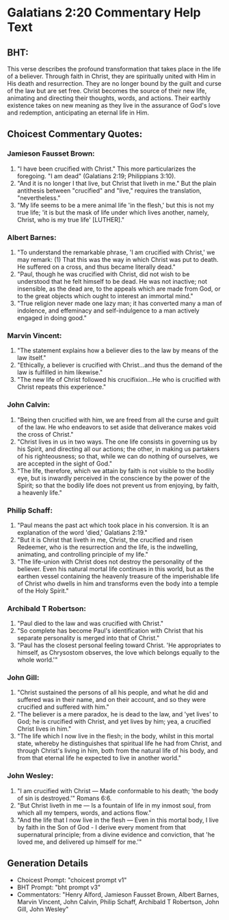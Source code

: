 # Galatians 2:20 Commentary Help Text

## BHT:
This verse describes the profound transformation that takes place in the life of a believer. Through faith in Christ, they are spiritually united with Him in His death and resurrection. They are no longer bound by the guilt and curse of the law but are set free. Christ becomes the source of their new life, animating and directing their thoughts, words, and actions. Their earthly existence takes on new meaning as they live in the assurance of God's love and redemption, anticipating an eternal life in Him.

## Choicest Commentary Quotes:
### Jamieson Fausset Brown:
1. "I have been crucified with Christ." This more particularizes the foregoing. "I am dead" (Galatians 2:19; Philippians 3:10).
2. "And it is no longer I that live, but Christ that liveth in me." But the plain antithesis between "crucified" and "live," requires the translation, "nevertheless."
3. "My life seems to be a mere animal life 'in the flesh,' but this is not my true life; 'it is but the mask of life under which lives another, namely, Christ, who is my true life' [LUTHER]."

### Albert Barnes:
1. "To understand the remarkable phrase, 'I am crucified with Christ,' we may remark: (1) That this was the way in which Christ was put to death. He suffered on a cross, and thus became literally dead."
2. "Paul, though he was crucified with Christ, did not wish to be understood that he felt himself to be dead. He was not inactive; not insensible, as the dead are, to the appeals which are made from God, or to the great objects which ought to interest an immortal mind."
3. "True religion never made one lazy man; it has converted many a man of indolence, and effeminacy and self-indulgence to a man actively engaged in doing good."

### Marvin Vincent:
1. "The statement explains how a believer dies to the law by means of the law itself."
2. "Ethically, a believer is crucified with Christ...and thus the demand of the law is fulfilled in him likewise."
3. "The new life of Christ followed his crucifixion...He who is crucified with Christ repeats this experience."

### John Calvin:
1. "Being then crucified with him, we are freed from all the curse and guilt of the law. He who endeavors to set aside that deliverance makes void the cross of Christ." 
2. "Christ lives in us in two ways. The one life consists in governing us by his Spirit, and directing all our actions; the other, in making us partakers of his righteousness; so that, while we can do nothing of ourselves, we are accepted in the sight of God."
3. "The life, therefore, which we attain by faith is not visible to the bodily eye, but is inwardly perceived in the conscience by the power of the Spirit; so that the bodily life does not prevent us from enjoying, by faith, a heavenly life."

### Philip Schaff:
1. "Paul means the past act which took place in his conversion. It is an explanation of the word 'died,' Galatians 2:19."
2. "But it is Christ that liveth in me, Christ, the crucified and risen Redeemer, who is the resurrection and the life, is the indwelling, animating, and controlling principle of my life."
3. "The life-union with Christ does not destroy the personality of the believer. Even his natural mortal life continues in this world, but as the earthen vessel containing the heavenly treasure of the imperishable life of Christ who dwells in him and transforms even the body into a temple of the Holy Spirit."

### Archibald T Robertson:
1. "Paul died to the law and was crucified with Christ." 
2. "So complete has become Paul's identification with Christ that his separate personality is merged into that of Christ." 
3. "Paul has the closest personal feeling toward Christ. 'He appropriates to himself, as Chrysostom observes, the love which belongs equally to the whole world.'"

### John Gill:
1. "Christ sustained the persons of all his people, and what he did and suffered was in their name, and on their account, and so they were crucified and suffered with him."
2. "The believer is a mere paradox, he is dead to the law, and 'yet lives' to God; he is crucified with Christ, and yet lives by him; yea, a crucified Christ lives in him."
3. "The life which I now live in the flesh; in the body, whilst in this mortal state, whereby he distinguishes that spiritual life he had from Christ, and through Christ's living in him, both from the natural life of his body, and from that eternal life he expected to live in another world."

### John Wesley:
1. "I am crucified with Christ — Made conformable to his death; 'the body of sin is destroyed.'" Romans 6:6.
2. "But Christ liveth in me — Is a fountain of life in my inmost soul, from which all my tempers, words, and actions flow."
3. "And the life that I now live in the flesh — Even in this mortal body, I live by faith in the Son of God - I derive every moment from that supernatural principle; from a divine evidence and conviction, that 'he loved me, and delivered up himself for me.'"


## Generation Details
- Choicest Prompt: "choicest prompt v1"
- BHT Prompt: "bht prompt v3"
- Commentators: "Henry Alford, Jamieson Fausset Brown, Albert Barnes, Marvin Vincent, John Calvin, Philip Schaff, Archibald T Robertson, John Gill, John Wesley"
